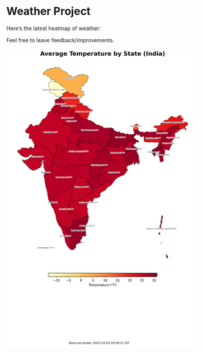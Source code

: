# Weather Project

Here’s the latest heatmap of weather:

Feel free to leave feedback/improvements.

![India Heatmap](docs/assets/india_heatmap.png?v=01A422)
